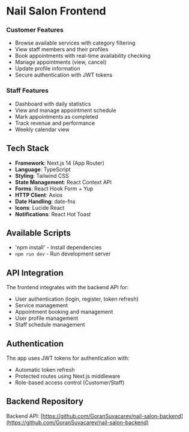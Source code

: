 # Nail Salon Frontend

### Customer Features
- Browse available services with category filtering
- View staff members and their profiles
- Book appointments with real-time availability checking
- Manage appointments (view, cancel)
- Update profile information
- Secure authentication with JWT tokens

### Staff Features
- Dashboard with daily statistics
- View and manage appointment schedule
- Mark appointments as completed
- Track revenue and performance
- Weekly calendar view

## Tech Stack

- **Framework**: Next.js 14 (App Router)
- **Language**: TypeScript
- **Styling**: Tailwind CSS
- **State Management**: React Context API
- **Forms**: React Hook Form + Yup
- **HTTP Client**: Axios
- **Date Handling**: date-fns
- **Icons**: Lucide React
- **Notifications**: React Hot Toast

## Available Scripts
- 'npm install' - Install dependencies
- `npm run dev` - Run development server

## API Integration

The frontend integrates with the backend API for:
- User authentication (login, register, token refresh)
- Service management
- Appointment booking and management
- User profile management
- Staff schedule management

## Authentication

The app uses JWT tokens for authentication with:
- Automatic token refresh
- Protected routes using Next.js middleware
- Role-based access control (Customer/Staff)

## Backend Repository

Backend API: [https://github.com/GoranSuvacarev/nail-salon-backend](https://github.com/GoranSuvacarev/nail-salon-backend)

